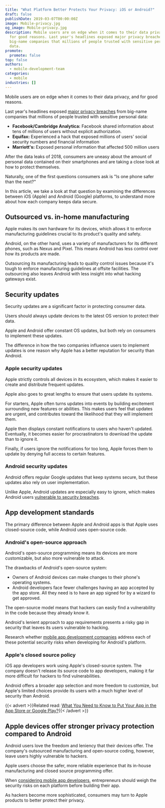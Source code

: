 ```yaml
---
title: "What Platform Better Protects Your Privacy: iOS or Android?"
draft: false
publishDate: 2019-03-07T00:00:00Z
image: Mobile-privacy.jpg
og_image: Mobile-privacy.jpg
description: Mobile users are on edge when it comes to their data privacy, and
  for good reasons. Last year's headlines exposed major privacy breaches from
  big-name companies that millions of people trusted with sensitive personal
  data.
promote:
  promote: false
top: false
authors:
  - mobile-development-team
categories:
  - mobile
industries: []
---
```

Mobile users are on edge when it comes to their data privacy, and for good reasons.

Last year's headlines exposed <a href="https://www.popsci.com/last-year-tech-2018/" target="_blank">major privacy breaches</a> from big-name companies that millions of people trusted with sensitive personal data:

* **Facebook/Cambridge Analytica:** Facebook shared information about tens of millions of users without explicit authorization.
* **Equifax:** Experienced a hack that exposed millions of users' social security numbers and financial information
* **Marriott's:** Exposed personal information that affected 500 million users

After the data leaks of 2018, consumers are uneasy about the amount of personal data contained on their smartphones and are taking a close look at how to protect themselves.

Naturally, one of the first questions consumers ask is "Is one phone safer than the next?"

In this article, we take a look at that question by examining the differences between iOS (Apple) and Android (Google) platforms, to understand more about how each company keeps data secure.

## Outsourced vs. in-home manufacturing

Apple makes its own hardware for its devices, which allows it to enforce manufacturing guidelines crucial to its product's quality and safety.

Android, on the other hand, uses a variety of manufacturers for its different phones, such as Nexus and Pixel. This means Android has less control over how its products are made.

Outsourcing its manufacturing leads to quality control issues because it's tough to enforce manufacturing guidelines at offsite facilities. The outsourcing also leaves Android with less insight into what hacking gateways exist.

## Security updates

Security updates are a significant factor in protecting consumer data.

Users should always update devices to the latest OS version to protect their data.

Apple and Android offer constant OS updates, but both rely on consumers to implement these updates.

The difference in how the two companies influence users to implement updates is one reason why Apple has a better reputation for security than Android.

### Apple security updates

Apple strictly controls all devices in its ecosystem, which makes it easier to create and distribute frequent updates.

Apple also goes to great lengths to ensure that users update its systems.

For starters, Apple often turns updates into events by building excitement surrounding new features or abilities. This makes users feel that updates are urgent, and contributes toward the likelihood that they will implement them.

Apple then displays constant notifications to users who haven't updated. Eventually, it becomes easier for procrastinators to download the update than to ignore it.

Finally, if users ignore the notifications for too long, Apple forces them to update by denying full access to certain features.

### Android security updates

Android offers regular Google updates that keep systems secure, but these updates also rely on user implementation.

Unlike Apple, Android updates are especially easy to ignore, which makes Android users <a href="https://us.norton.com/internetsecurity-mobile-android-vs-ios-which-is-more-secure.html" target="_blank">vulnerable to security breaches</a>.

## App development standards

The primary difference between Apple and Android apps is that Apple uses closed-source code, while Android uses open-source code.

### Android's open-source approach

Android's open-source programming means its devices are more customizable, but also more vulnerable to attack.

The drawbacks of Android's open-source system:

* Owners of Android devices can make changes to their phone's operating systems.
* Android developers face fewer challenges having an app accepted by the app store. All they need is to have an app signed for by a wizard to get approved.

The open-source model means that hackers can easily find a vulnerability in the code because they already know it.

Android's lenient approach to app requirements presents a risky gap in security that leaves its users vulnerable to hacking.

Research whether <a href="https://clutch.co/directory/mobile-application-developers" target="_blank">mobile app development companies</a> address each of these potential security risks when developing for Android's platform.

### Apple's closed source policy

iOS app developers work using Apple's closed-source system. The company doesn't release its source code to app developers, making it far more difficult for hackers to find vulnerabilities.

Android offers a broader app selection and more freedom to customize, but Apple's limited choices provide its users with a much higher level of security than Android.

{{< advert >}}Related read: [What You Need to Know to Put Your App in the App Store or Google Play?](https://anadea.info/blog/how-to-put-your-app-in-the-app-store-or-google-play){{< /advert >}}

## Apple devices offer stronger privacy protection compared to Android

Android users love the freedom and leniency that their devices offer. The company's outsourced manufacturing and open-source coding, however, leave users highly vulnerable to hackers.

Apple users choose the safer, more reliable experience that its in-house manufacturing and closed source programming offer.

When <a href="https://themanifest.com/app-development/companies" target="_blank">considering mobile app developers</a>, entrepreneurs should weigh the security risks on each platform before building their app.

As hackers become more sophisticated, consumers may turn to Apple products to better protect their privacy.
